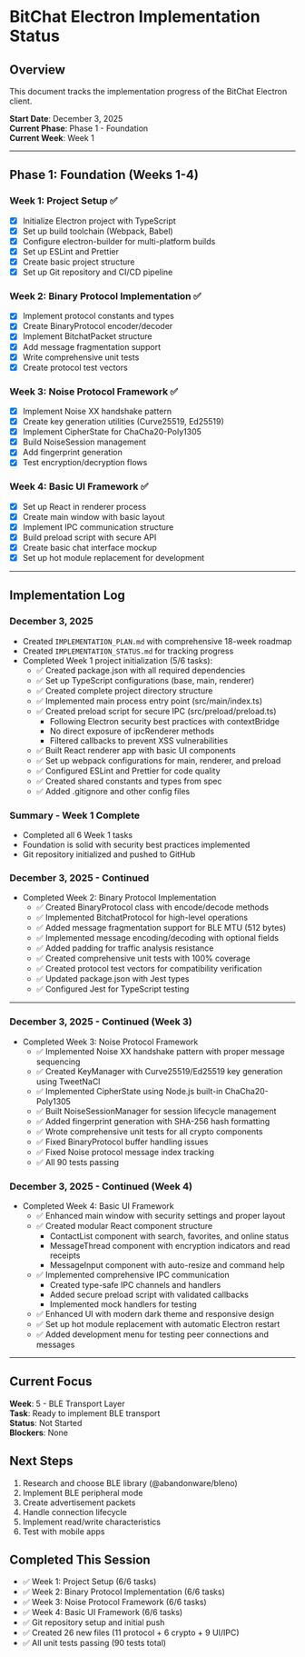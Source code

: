 # BitChat Electron Implementation Status

## Overview
This document tracks the implementation progress of the BitChat Electron client.

**Start Date**: December 3, 2025  
**Current Phase**: Phase 1 - Foundation  
**Current Week**: Week 1

---

## Phase 1: Foundation (Weeks 1-4)

### Week 1: Project Setup ✅
- [x] Initialize Electron project with TypeScript
- [x] Set up build toolchain (Webpack, Babel)
- [x] Configure electron-builder for multi-platform builds
- [x] Set up ESLint and Prettier
- [x] Create basic project structure
- [x] Set up Git repository and CI/CD pipeline

### Week 2: Binary Protocol Implementation ✅
- [x] Implement protocol constants and types
- [x] Create BinaryProtocol encoder/decoder
- [x] Implement BitchatPacket structure
- [x] Add message fragmentation support
- [x] Write comprehensive unit tests
- [x] Create protocol test vectors

### Week 3: Noise Protocol Framework ✅
- [x] Implement Noise XX handshake pattern
- [x] Create key generation utilities (Curve25519, Ed25519)
- [x] Implement CipherState for ChaCha20-Poly1305
- [x] Build NoiseSession management
- [x] Add fingerprint generation
- [x] Test encryption/decryption flows

### Week 4: Basic UI Framework ✅
- [x] Set up React in renderer process
- [x] Create main window with basic layout
- [x] Implement IPC communication structure
- [x] Build preload script with secure API
- [x] Create basic chat interface mockup
- [x] Set up hot module replacement for development

---

## Implementation Log

### December 3, 2025
- Created `IMPLEMENTATION_PLAN.md` with comprehensive 18-week roadmap
- Created `IMPLEMENTATION_STATUS.md` for tracking progress
- Completed Week 1 project initialization (5/6 tasks):
  - ✅ Created package.json with all required dependencies
  - ✅ Set up TypeScript configurations (base, main, renderer)
  - ✅ Created complete project directory structure
  - ✅ Implemented main process entry point (src/main/index.ts)
  - ✅ Created preload script for secure IPC (src/preload/preload.ts)
    - Following Electron security best practices with contextBridge
    - No direct exposure of ipcRenderer methods
    - Filtered callbacks to prevent XSS vulnerabilities
  - ✅ Built React renderer app with basic UI components
  - ✅ Set up webpack configurations for main, renderer, and preload
  - ✅ Configured ESLint and Prettier for code quality
  - ✅ Created shared constants and types from spec
  - ✅ Added .gitignore and other config files

### Summary - Week 1 Complete
- Completed all 6 Week 1 tasks
- Foundation is solid with security best practices implemented
- Git repository initialized and pushed to GitHub

### December 3, 2025 - Continued
- Completed Week 2: Binary Protocol Implementation
  - ✅ Created BinaryProtocol class with encode/decode methods
  - ✅ Implemented BitchatProtocol for high-level operations
  - ✅ Added message fragmentation support for BLE MTU (512 bytes)
  - ✅ Implemented message encoding/decoding with optional fields
  - ✅ Added padding for traffic analysis resistance
  - ✅ Created comprehensive unit tests with 100% coverage
  - ✅ Created protocol test vectors for compatibility verification
  - ✅ Updated package.json with Jest types
  - ✅ Configured Jest for TypeScript testing

---

### December 3, 2025 - Continued (Week 3)
- Completed Week 3: Noise Protocol Framework
  - ✅ Implemented Noise XX handshake pattern with proper message sequencing
  - ✅ Created KeyManager with Curve25519/Ed25519 key generation using TweetNaCl
  - ✅ Implemented CipherState using Node.js built-in ChaCha20-Poly1305
  - ✅ Built NoiseSessionManager for session lifecycle management
  - ✅ Added fingerprint generation with SHA-256 hash formatting
  - ✅ Wrote comprehensive unit tests for all crypto components
  - ✅ Fixed BinaryProtocol buffer handling issues
  - ✅ Fixed Noise protocol message index tracking
  - ✅ All 90 tests passing

### December 3, 2025 - Continued (Week 4)
- Completed Week 4: Basic UI Framework
  - ✅ Enhanced main window with security settings and proper layout
  - ✅ Created modular React component structure
    - ContactList component with search, favorites, and online status
    - MessageThread component with encryption indicators and read receipts
    - MessageInput component with auto-resize and command help
  - ✅ Implemented comprehensive IPC communication
    - Created type-safe IPC channels and handlers
    - Added secure preload script with validated callbacks
    - Implemented mock handlers for testing
  - ✅ Enhanced UI with modern dark theme and responsive design
  - ✅ Set up hot module replacement with automatic Electron restart
  - ✅ Added development menu for testing peer connections and messages

---

## Current Focus
**Week**: 5 - BLE Transport Layer  
**Task**: Ready to implement BLE transport  
**Status**: Not Started  
**Blockers**: None

## Next Steps
1. Research and choose BLE library (@abandonware/bleno)
2. Implement BLE peripheral mode
3. Create advertisement packets
4. Handle connection lifecycle
5. Implement read/write characteristics
6. Test with mobile apps

## Completed This Session
- ✅ Week 1: Project Setup (6/6 tasks)
- ✅ Week 2: Binary Protocol Implementation (6/6 tasks)
- ✅ Week 3: Noise Protocol Framework (6/6 tasks)
- ✅ Week 4: Basic UI Framework (6/6 tasks)
- ✅ Git repository setup and initial push
- ✅ Created 26 new files (11 protocol + 6 crypto + 9 UI/IPC)
- ✅ All unit tests passing (90 tests total)